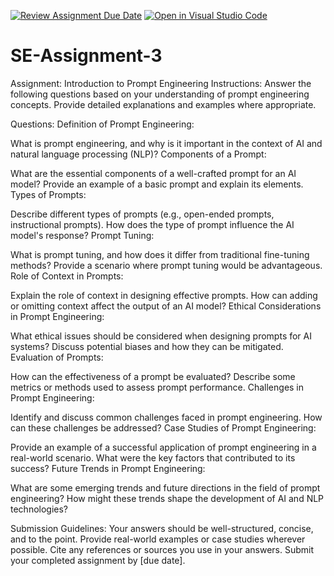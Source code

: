 [![Review Assignment Due Date](https://classroom.github.com/assets/deadline-readme-button-22041afd0340ce965d47ae6ef1cefeee28c7c493a6346c4f15d667ab976d596c.svg)](https://classroom.github.com/a/UpfcA4qp)
[![Open in Visual Studio Code](https://classroom.github.com/assets/open-in-vscode-2e0aaae1b6195c2367325f4f02e2d04e9abb55f0b24a779b69b11b9e10269abc.svg)](https://classroom.github.com/online_ide?assignment_repo_id=15266286&assignment_repo_type=AssignmentRepo)
# SE-Assignment-3
Assignment: Introduction to Prompt Engineering
Instructions:
Answer the following questions based on your understanding of prompt engineering concepts. Provide detailed explanations and examples where appropriate.

Questions:
Definition of Prompt Engineering:

What is prompt engineering, and why is it important in the context of AI and natural language processing (NLP)?
Components of a Prompt:

What are the essential components of a well-crafted prompt for an AI model? Provide an example of a basic prompt and explain its elements.
Types of Prompts:

Describe different types of prompts (e.g., open-ended prompts, instructional prompts). How does the type of prompt influence the AI model's response?
Prompt Tuning:

What is prompt tuning, and how does it differ from traditional fine-tuning methods? Provide a scenario where prompt tuning would be advantageous.
Role of Context in Prompts:

Explain the role of context in designing effective prompts. How can adding or omitting context affect the output of an AI model?
Ethical Considerations in Prompt Engineering:

What ethical issues should be considered when designing prompts for AI systems? Discuss potential biases and how they can be mitigated.
Evaluation of Prompts:

How can the effectiveness of a prompt be evaluated? Describe some metrics or methods used to assess prompt performance.
Challenges in Prompt Engineering:

Identify and discuss common challenges faced in prompt engineering. How can these challenges be addressed?
Case Studies of Prompt Engineering:

Provide an example of a successful application of prompt engineering in a real-world scenario. What were the key factors that contributed to its success?
Future Trends in Prompt Engineering:

What are some emerging trends and future directions in the field of prompt engineering? How might these trends shape the development of AI and NLP technologies?


Submission Guidelines:
Your answers should be well-structured, concise, and to the point.
Provide real-world examples or case studies wherever possible.
Cite any references or sources you use in your answers.
Submit your completed assignment by [due date].
